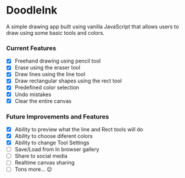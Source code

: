 # DoodleInk

A simple drawing app built using vanilla JavaScript 
that allows users to draw using some basic tools and
colors.

### Current Features
- [x] Freehand drawing using pencil tool
- [x] Erase using the eraser tool
- [x] Draw lines using the line tool
- [x] Draw rectangular shapes using the rect tool
- [x] Predefined color selection
- [x] Undo mistakes
- [x] Clear the entire canvas

### Future Improvements and Features
- [x] Ability to preview what the line and Rect tools will do
- [x] Ability to choose diferent colors
- [x] Ability to change Tool Settings
- [ ] Save/Load from In browser gallery
- [ ] Share to social media
- [ ] Realtime canvas sharing
- [ ] Tons more... 😉
